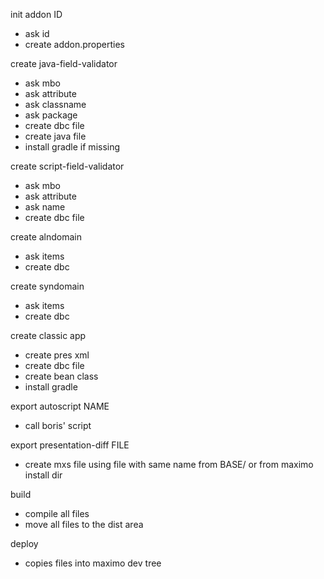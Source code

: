 init addon ID
- ask id
- create addon.properties

create java-field-validator
- ask mbo
- ask attribute
- ask classname
- ask package
- create dbc file
- create java file
- install gradle if missing

create script-field-validator
- ask mbo
- ask attribute
- ask name
- create dbc file

create alndomain
- ask items
- create dbc

create syndomain
- ask items
- create dbc 

create classic app
- create pres xml
- create dbc file
- create bean class
- install gradle

export autoscript NAME
- call boris' script

export presentation-diff FILE
- create mxs file using file with same name from BASE/ or from maximo install dir

build
- compile all files
- move all files to the dist area

deploy
- copies files into maximo dev tree
